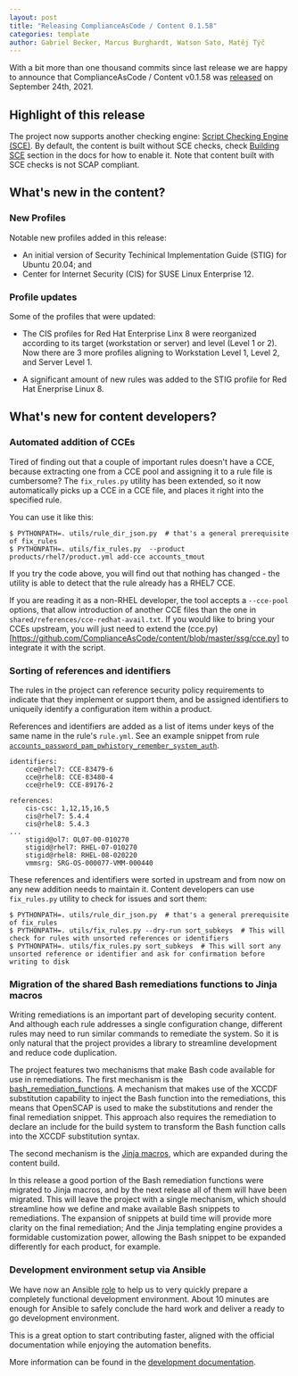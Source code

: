 ```yaml
---
layout: post
title: "Releasing ComplianceAsCode / Content 0.1.58"
categories: template
author: Gabriel Becker, Marcus Burghardt, Watson Sato, Matěj Týč
---
```


With a bit more than one thousand commits since last release we are happy to announce that ComplianceAsCode / Content v0.1.58 was [released](https://github.com/ComplianceAsCode/content/releases/tag/v0.1.58) on September 24th, 2021.

## Highlight of this release

The project now supports another checking engine: [Script Checking Engine (SCE)](https://www.open-scap.org/features/other-standards/sce/).
By default, the content is built without SCE checks, check [Building SCE](https://complianceascode.readthedocs.io/en/latest/manual/developer/02_building_complianceascode.html#building-sce-non-compliant-content) section in the docs for how to enable it.
Note that content built with SCE checks is not SCAP compliant.

## What's new in the content?

### New Profiles

Notable new profiles added in this release:
- An initial version of Security Techinical Implementation Guide (STIG) for Ubuntu 20.04; and
- Center for Internet Security (CIS) for SUSE Linux Enterprise 12.

### Profile updates

Some of the profiles that were updated:

- The CIS profiles for Red Hat Enterprise Linx 8 were reorganized according to its target (workstation or server) and level (Level 1 or 2).
  Now there are 3 more profiles aligning to Workstation Level 1, Level 2, and Server Level 1.

- A significant amount of new rules was added to the STIG profile for Red Hat Enerprise Linux 8.

## What's new for content developers?

### Automated addition of CCEs

Tired of finding out that a couple of important rules doesn't have a CCE, because extracting one from a CCE pool and assigning it to a rule file is cumbersome?
The `fix_rules.py` utility has been extended, so it now automatically picks up a CCE in a CCE file, and places it right into the specified rule.

You can use it like this:

```
$ PYTHONPATH=. utils/rule_dir_json.py  # that's a general prerequisite of fix_rules
$ PYTHONPATH=. utils/fix_rules.py  --product products/rhel7/product.yml add-cce accounts_tmout 
``` 

If you try the code above, you will find out that nothing has changed - the utility is able to detect that the rule already has a RHEL7 CCE.

If you are reading it as a non-RHEL developer, the tool accepts a `--cce-pool` options, that allow introduction of another CCE files than the one in `shared/references/cce-redhat-avail.txt`.
If you would like to bring your CCEs upstream, you will just need to extend the (cce.py)[https://github.com/ComplianceAsCode/content/blob/master/ssg/cce.py] to integrate it with the script.


### Sorting of references and identifiers

The rules in the project can reference security policy requirements to indicate that they implement or support them, and be assigned identifiers to uniqueily identify a configuration item within a product.

References and identifiers are added as a list of items under keys of the same name in the rule's `rule.yml`.
See an example snippet from rule [`accounts_password_pam_pwhistory_remember_system_auth`](https://github.com/ComplianceAsCode/content/blob/e033559db69f4b4217f2fdbbf39afbb44a094cab/linux_os/guide/system/accounts/accounts-pam/locking_out_password_attempts/accounts_password_pam_pwhistory_remember_system_auth/rule.yml).

```
identifiers:
    cce@rhel7: CCE-83479-6
    cce@rhel8: CCE-83480-4
    cce@rhel9: CCE-89176-2

references:
    cis-csc: 1,12,15,16,5
    cis@rhel7: 5.4.4
    cis@rhel8: 5.4.3
...
    stigid@ol7: OL07-00-010270
    stigid@rhel7: RHEL-07-010270
    stigid@rhel8: RHEL-08-020220
    vmmsrg: SRG-OS-000077-VMM-000440
```

These references and identifiers were sorted in upstream and from now on any new addition needs to maintain it.
Content developers can use `fix_rules.py` utility to check for issues and sort them:

```
$ PYTHONPATH=. utils/rule_dir_json.py  # that's a general prerequisite of fix_rules
$ PYTHONPATH=. utils/fix_rules.py --dry-run sort_subkeys  # This will check for rules with unsorted references or identifiers
$ PYTHONPATH=. utils/fix_rules.py sort_subkeys  # This will sort any unsorted reference or identifier and ask for confirmation before writing to disk
```

### Migration of the shared Bash remediations functions to Jinja macros

Writing remediations is an important part of developing security content.
And although each rule addresses a single configuration change, different rules may need to run similar commands to remediate the system.
So it is only natural that the project provides a library to streamline development and reduce code duplication.

The project features two mechanisms that make Bash code available for use in remediations.
The first mechanism is the [bash_remediation_functions](https://github.com/ComplianceAsCode/content/tree/v0.1.57/shared/bash_remediation_functions).
A mechanism that makes use of the XCCDF substitution capability to inject the Bash function into the remediations, this means that OpenSCAP is used to make the substitutions and render the final remediation snippet.
This approach also requires the remediation to declare an include for the build system to transform the Bash function calls into the XCCDF substitution syntax.

The second mechanism is the [Jinja macros](https://github.com/ComplianceAsCode/content/blob/v0.1.57/shared/macros-bash.jinja), which are expanded during the content build.

In this release a good portion of the Bash remediation functions were migrated to Jinja macros, and by the next release all of them will have been migrated.
This will leave the project with a single mechanism, which should streamline how we define and make available Bash snippets to remediations.
The expansion of snippets at build time will provide more clarity on the final remediation;
And the Jinja templating engine provides a formidable customization power, allowing the Bash snippet to be expanded differently for each product, for example.

### Development environment setup via Ansible

We have now an Ansible [role](https://galaxy.ansible.com/marcusburghardt/ansible_role_openscap) to help us to very quickly prepare a completely functional development environment. About 10 minutes are enough for Ansible to safely conclude the hard work and deliver a ready to go development environment.

This is a great option to start contributing faster, aligned with the official documentation while enjoying the automation benefits.

More information can be found in the [development documentation](https://complianceascode.readthedocs.io/en/latest/manual/developer/02_building_complianceascode.html#fast-track).
